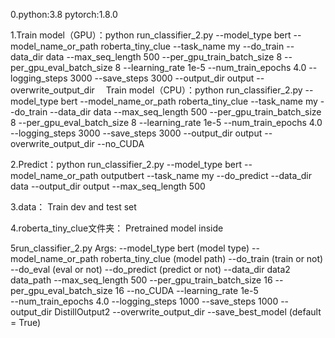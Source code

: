 ﻿0.python:3.8  pytorch:1.8.0

1.Train model（GPU）：python run_classifier_2.py --model_type bert --model_name_or_path roberta_tiny_clue --task_name my --do_train  --data_dir data  --max_seq_length 500 --per_gpu_train_batch_size 8 --per_gpu_eval_batch_size 8 --learning_rate 1e-5  --num_train_epochs 4.0 --logging_steps 3000 --save_steps 3000 --output_dir output --overwrite_output_dir
　Train model（CPU）：python run_classifier_2.py --model_type bert --model_name_or_path roberta_tiny_clue --task_name my --do_train  --data_dir data  --max_seq_length 500 --per_gpu_train_batch_size 8 --per_gpu_eval_batch_size 8 --learning_rate 1e-5  --num_train_epochs 4.0 --logging_steps 3000 --save_steps 3000 --output_dir output --overwrite_output_dir --no_CUDA

2.Predict：python run_classifier_2.py --model_type bert --model_name_or_path outputbert --task_name my --do_predict  --data_dir data --output_dir output --max_seq_length 500

3.data：
   Train dev and test set

4.roberta_tiny_clue文件夹：
   Pretrained model inside

5run_classifier_2.py
    Args:
  --model_type bert (model type)
  --model_name_or_path roberta_tiny_clue (model path)
  --do_train (train or not)
  --do_eval  (eval or not)
  --do_predict (predict or not)
  --data_dir data2 data_path
  --max_seq_length 500 
  --per_gpu_train_batch_size 16
  --per_gpu_eval_batch_size 16
  --no_CUDA
  --learning_rate 1e-5  
  --num_train_epochs 4.0 
  --logging_steps 1000
  --save_steps 1000
  --output_dir DistillOutput2
  --overwrite_output_dir
  --save_best_model (default = True)
  

   
    